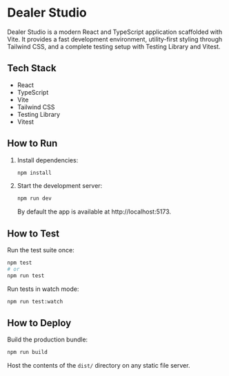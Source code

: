 # Dealer Studio

Dealer Studio is a modern React and TypeScript application scaffolded with Vite. It provides a fast development environment, utility-first styling through Tailwind CSS, and a complete testing setup with Testing Library and Vitest.

## Tech Stack
- React
- TypeScript
- Vite
- Tailwind CSS
- Testing Library
- Vitest

## How to Run
1. Install dependencies:
   ```bash
   npm install
   ```
2. Start the development server:
   ```bash
   npm run dev
   ```
   By default the app is available at http://localhost:5173.

## How to Test
Run the test suite once:
```bash
npm test
# or
npm run test
```

Run tests in watch mode:
```bash
npm run test:watch
```

## How to Deploy
Build the production bundle:
```bash
npm run build
```
Host the contents of the `dist/` directory on any static file server.

